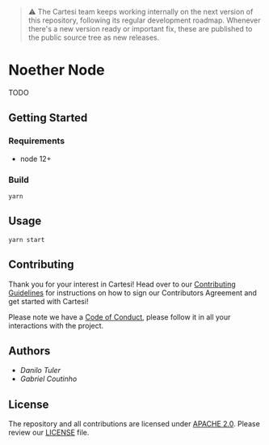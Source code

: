 > :warning: The Cartesi team keeps working internally on the next version of this repository, following its regular development roadmap. Whenever there's a new version ready or important fix, these are published to the public source tree as new releases.

# Noether Node

TODO

## Getting Started

### Requirements

- node 12+

### Build

```
yarn
```

## Usage

```
yarn start
```

## Contributing

Thank you for your interest in Cartesi! Head over to our [Contributing Guidelines](CONTRIBUTING.md) for instructions on how to sign our Contributors Agreement and get started with
Cartesi!

Please note we have a [Code of Conduct](CODE_OF_CONDUCT.md), please follow it in all your interactions with the project.

## Authors

* *Danilo Tuler*
* *Gabriel Coutinho*

## License

The repository and all contributions are licensed under
[APACHE 2.0](https://www.apache.org/licenses/LICENSE-2.0). Please review our [LICENSE](LICENSE) file.
